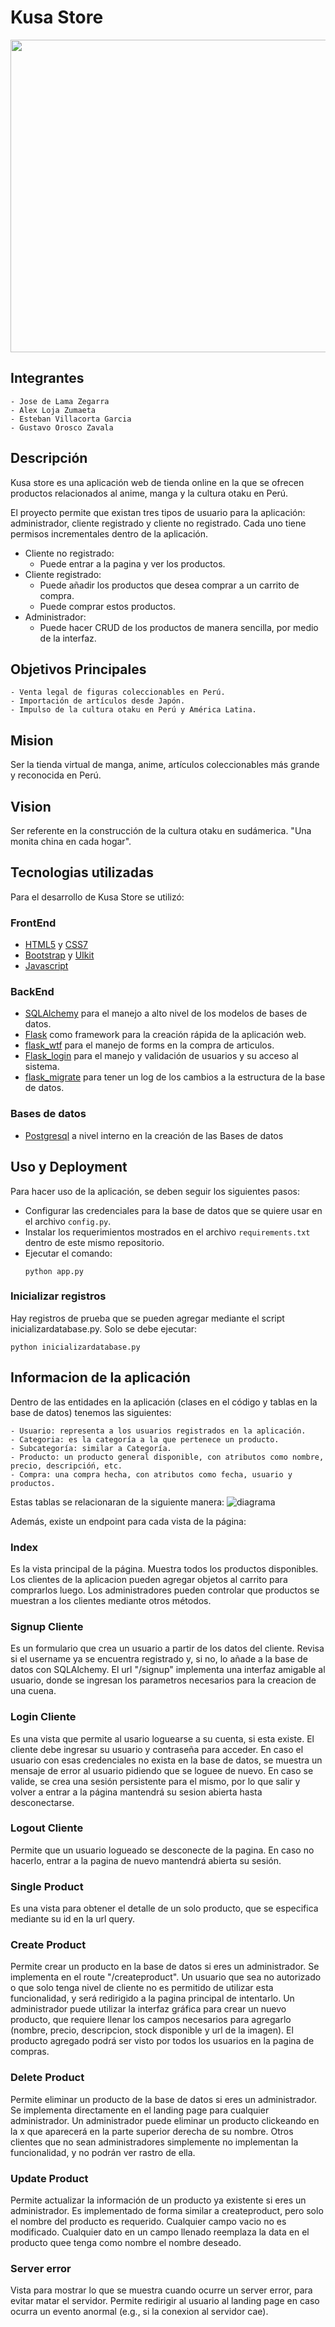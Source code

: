 # Kusa Store

<img src="/static/images/__tsuchinoko_kemono_friends_drawn_by_hotatetaho__e52d32cb3806d95432ac85ee24cc99db.jpg" width="600" height="500" />

## Integrantes

```
- Jose de Lama Zegarra
- Alex Loja Zumaeta
- Esteban Villacorta Garcia
- Gustavo Orosco Zavala
```

## Descripción

Kusa store es una aplicación web de tienda online en la que se ofrecen productos relacionados al anime, manga y la cultura otaku en Perú.

El proyecto permite que existan tres tipos de usuario para la aplicación: administrador, cliente registrado y cliente no registrado. Cada uno tiene permisos incrementales dentro de la aplicación.

- Cliente no registrado:
  - Puede entrar a la pagina y ver los productos.
- Cliente registrado:
  - Puede añadir los productos que desea comprar a un carrito de compra.
  - Puede comprar estos productos.
- Administrador:
  - Puede hacer CRUD de los productos de manera sencilla, por medio de la interfaz.

## Objetivos Principales

```
- Venta legal de figuras coleccionables en Perú.
- Importación de artículos desde Japón.
- Impulso de la cultura otaku en Perú y América Latina.
```

## Mision

Ser la tienda virtual de manga, anime, artículos coleccionables más grande y reconocida en Perú.

## Vision

Ser referente en la construcción de la cultura otaku en sudámerica. "Una monita china en cada hogar".

## Tecnologias utilizadas

Para el desarrollo de Kusa Store se utilizó:

### FrontEnd


- [HTML5](https://devdocs.io/html/) y [CSS7](https://developer.mozilla.org/es/docs/Web/CSS)
- [Bootstrap](https://getbootstrap.com/docs/4.1/getting-started/introduction/) y [UIkit](https://getuikit.com/docs/introduction)
- [Javascript](https://developer.mozilla.org/es/docs/Web/JavaScript)


### BackEnd


- [SQLAlchemy](https://www.sqlalchemy.org/) para el manejo a alto nivel de los modelos de bases de datos.
- [Flask](https://flask-sqlalchemy.palletsprojects.com/en/2.x/) como framework para la creación rápida de la aplicación web.
- [flask_wtf](https://flask-wtf.readthedocs.io/en/0.15.x/) para el manejo de forms en la compra de articulos.
- [Flask_login](https://flask-login.readthedocs.io/en/latest/) para el manejo y validación de usuarios y su acceso al sistema.
- [flask_migrate](https://flask-migrate.readthedocs.io/en/latest/) para tener un log de los cambios a la estructura de la base de datos.


### Bases de datos


- [Postgresql](https://www.postgresql.org/docs/13/) a nivel interno en la creación de las Bases de datos


## Uso y Deployment

Para hacer uso de la aplicación, se deben seguir los siguientes pasos:

- Configurar las credenciales para la base de datos que se quiere usar en el archivo `config.py`.
- Instalar los requerimientos mostrados en el archivo `requirements.txt` dentro de este mismo repositorio.
- Ejecutar el comando:
  ```
  python app.py
  ```

### Inicializar registros

Hay registros de prueba que se pueden agregar mediante el script inicializardatabase.py. Solo se debe ejecutar:

```
python inicializardatabase.py
```

## Informacion de la aplicación

Dentro de las entidades en la aplicación (clases en el código y tablas en la base de datos) tenemos las siguientes:

```
- Usuario: representa a los usuarios registrados en la aplicación.
- Categoria: es la categoría a la que pertenece un producto.
- Subcategoría: similar a Categoría.
- Producto: un producto general disponible, con atributos como nombre, precio, descripcióń, etc.
- Compra: una compra hecha, con atributos como fecha, usuario y productos.
```

Estas tablas se relacionaran de la siguiente manera:
![diagrama](static/images/diagram.png)

Además, existe un endpoint para cada vista de la página:

### Index

Es la vista principal de la página. Muestra todos los productos disponibles. Los clientes de la aplicacion pueden agregar objetos al carrito para comprarlos luego. Los administradores pueden controlar que productos se muestran a los clientes mediante otros métodos.

### Signup Cliente

Es un formulario que crea un usuario a partir de los datos del cliente. Revisa si el username ya se encuentra registrado y, si no, lo añade a la base de datos con SQLAlchemy. El url "/signup" implementa una interfaz amigable al usuario, donde se ingresan los parametros necesarios para la creacion de una cuena.

### Login Cliente

Es una vista que permite al usario loguearse a su cuenta, si esta existe. El cliente debe ingresar su usuario y contraseña para acceder. En caso el usuario con esas credenciales no exista en la base de datos, se muestra un mensaje de error al usuario pidiendo que se loguee de nuevo. En caso se valide, se crea una sesión persistente para el mismo, por lo que salir y volver a entrar a la página mantendrá su sesion abierta hasta desconectarse.

### Logout Cliente

Permite que un usuario logueado se desconecte de la pagina. En caso no hacerlo, entrar a la pagina de nuevo mantendrá abierta su sesión.

### Single Product

Es una vista para obtener el detalle de un solo producto, que se especifica mediante su id en la url query.

### Create Product

Permite crear un producto en la base de datos si eres un administrador. Se implementa en el route "/createproduct". Un usuario que sea no autorizado o que solo tenga nivel de cliente no es permitido de utilizar esta funcionalidad, y será redirigido a la pagina principal de intentarlo. Un administrador puede utilizar la interfaz gráfica para crear un nuevo producto, que requiere llenar los campos necesarios para agregarlo (nombre, precio, descripcion, stock disponible y url de la imagen). El producto agregado podrá ser visto por todos los usuarios en la pagina de compras.

### Delete Product

Permite eliminar un producto de la base de datos si eres un administrador. Se implementa directamente en el landing page para cualquier administrador. Un administrador puede eliminar un producto clickeando en la x que aparecerá en la parte superior derecha de su nombre. Otros clientes que no sean administradores simplemente no implementan la funcionalidad, y no podrán ver rastro de ella.

### Update Product

Permite actualizar la información de un producto ya existente si eres un administrador. Es implementado de forma similar a createproduct, pero solo el nombre del producto es requerido. Cualquier campo vacio no es modificado. Cualquier dato en un campo llenado reemplaza la data en el producto quee tenga como nombre el nombre deseado.

### Server error

Vista para mostrar lo que se muestra cuando ocurre un server error, para evitar matar el servidor. Permite redirigir al usuario al landing page en caso ocurra un evento anormal (e.g., si la conexion al servidor cae).
